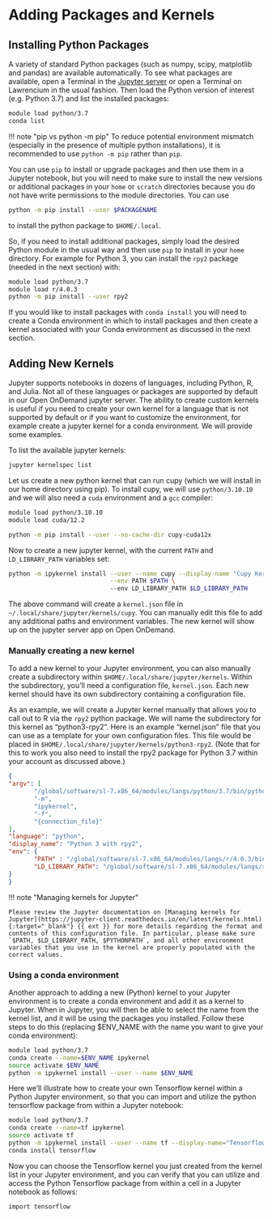 # Adding Packages and Kernels

## Installing Python Packages

A variety of standard Python packages (such as numpy, scipy, matplotlib and pandas) are available automatically. To see what packages are available, open a Terminal in the [Jupyter server](jupyter-server.md) or open a Terminal on Lawrencium in the usual fashion. Then load the Python version of interest (e.g. Python 3.7) and list the installed packages:
``` bash
module load python/3.7
conda list
``` 

!!! note "pip vs python -m pip"
    To reduce potential environment mismatch (especially in the presence of multiple python installations), it is recommended to use `python -m pip` rather than `pip`.

You can use `pip` to install or upgrade packages and then use them in a Jupyter notebook, but you will need to make sure to install the new versions or additional packages in your `home` or `scratch` directories because you do not have write permissions to the module directories. You can use 

``` bash 
python -m pip install --user $PACKAGENAME 
``` 
to install the python package to `$HOME/.local`.

So, if you need to install additional packages, simply load the desired Python module in the usual way and then use `pip` to install in your `home` directory. For example for Python 3, you can install the `rpy2` package (needed in the next section) with:


``` bash 
module load python/3.7
module load r/4.0.3
python -m pip install --user rpy2
```

If you would like to install packages with `conda install` you will need to create a Conda environment in which to install packages and then create a kernel associated with your Conda environment as discussed in the next section.

## Adding New Kernels

Jupyter supports notebooks in dozens of languages, including Python, R, and Julia. Not all of these languages or packages are supported by default in our Open OnDemand jupyter server. The ability to create custom kernels is useful if you need to create your own kernel for a language that is not supported by default or if you want to customize the environment, for example create a jupyter kernel for a conda environment. We will provide some examples.

<!--
If you’d like to use a language or packages not already indicated in the drop-down menu discussed in step 6 above, you can create your own kernel. You may also need to create your own kernel for a language already supported if you want to customize your environment. For example, to set UNIX environment variables (such as `$PYTHONPATH` if you have packages installed in non-standard locations) or source a script before running your notebook can be achieved by creating your own kernel. Or, if you’d like to work within a Conda environment when using your notebook, you’ll also need to create a kernel.
-->

To list the available jupyter kernels:

``` bash
jupyter kernelspec list
```

Let us create a new python kernel that can run cupy (which we will install in our home directory using pip). To install cupy, we will use `python/3.10.10` and we will also need a `cuda` environment and a `gcc` compiler:

``` bash
module load python/3.10.10
module load cuda/12.2

python -m pip install --user --no-cache-dir cupy-cuda12x
```

Now to create a new jupyter kernel, with the current `PATH` and `LD_LIBRARY_PATH` variables set:

``` bash
python -m ipykernel install --user --name cupy --display-name "Cupy Kernel" \
                            --env PATH $PATH \ 
                            --env LD_LIBRARY_PATH $LD_LIBRARY_PATH
```

The above command will create a `kernel.json` file in `~/.local/share/jupyter/kernels/cupy`. You can manually edit this file to add any additional paths and environment variables. The new kernel will show up on the jupyter server app on Open OnDemand.

### Manually creating a new kernel

To add a new kernel to your Jupyter environment, you can also manually create a subdirectory within `$HOME/.local/share/jupyter/kernels`. Within the subdirectory, you’ll need a configuration file, `kernel.json`. Each new kernel should have its own subdirectory containing a configuration file.

As an example, we will create a Jupyter kernel manually that allows you to call out to R via the `rpy2` python package. We will name the subdirectory for this kernel as “python3-rpy2”. Here is an example “kernel.json” file that you can use as a template for your own configuration files. This file would be placed in `$HOME/.local/share/jupyter/kernels/python3-rpy2`. (Note that for this to work you also need to install the rpy2 package for Python 3.7 within your account as discussed above.)

``` json
{
"argv": [
       "/global/software/sl-7.x86_64/modules/langs/python/3.7/bin/python3",
       "-m",
       "ipykernel",
       "-f",
       "{connection_file}"
],
"language": "python",
"display_name": "Python 3 with rpy2",
"env": {
       "PATH" : "/global/software/sl-7.x86_64/modules/langs/r/4.0.3/bin:/usr/local/bin:/bin:/usr/bin:/usr/local/sbin:/usr/sbin:/sbin:/global/home/groups/allhands/bin",
       "LD_LIBRARY_PATH": "/global/software/sl-7.x86_64/modules/langs/r/4.0.3/lib64/R/lib"
}
}
```

!!! note "Managing kernels for Jupyter"

    Please review the Jupyter documentation on [Managing kernels for Jupyter](https://jupyter-client.readthedocs.io/en/latest/kernels.html){:target="_blank"} {{ ext }} for more details regarding the format and contents of this configuration file. In particular, please make sure `$PATH, $LD_LIBRARY_PATH, $PYTHONPATH`, and all other environment variables that you use in the kernel are properly populated with the correct values.

### Using a conda environment

Another approach to adding a new (Python) kernel  to your Jupyter environment is to create a conda environment and add it as a kernel to Jupyter. When in Jupyter, you will then be able to select the name from the kernel list, and it will be using the packages you installed. Follow these steps to do this (replacing $ENV_NAME with the name you want to give your conda environment): 

``` bash
module load python/3.7
conda create --name=$ENV_NAME ipykernel
source activate $ENV_NAME
python -m ipykernel install --user --name $ENV_NAME
```

Here we’ll illustrate how to create your own Tensorflow kernel within a Python Jupyter environment, so that you can import and utilize the python tensorflow package from within a Jupyter notebook:

``` bash
module load python/3.7
conda create --name=tf ipykernel
source activate tf
python -m ipykernel install --user --name tf --display-name="Tensorflow"
conda install tensorflow
```  

Now you can choose the Tensorflow kernel you just created from the kernel list in your Jupyter environment, and you can verify that you can utilize and access the Python Tensorflow package from within a cell in a Jupyter notebook as follows:

``` bash
import tensorflow
```